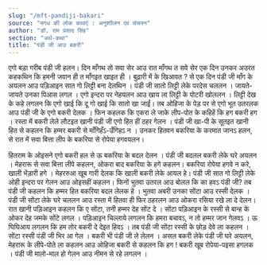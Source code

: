 ```yaml
---
slug: "/mft-pandiji-bakari"
source: "मगध की लोक कथाएं : अनुशाीलन एवं संचयन"
author: "डॉ. राम प्रसाद सिंह"
section: "अर्थ-कथा"
title: "पंडी जी आउ बकरी"
---
```

एगो बड़ा गरीब पंडी जी हलन। दिन माँगथ तो सवा सेर आउ रात माँगथ त सवे सेर  एक दिन उनकर अउरत कहकथिन कि हमनी जवान ही त माँगइत खाइत ही । बुढ़ारी में के खिआवत ? से एक दिन पंडी जी माँग के अयलन आउ पड़िआइन सात गो लिट्टी बना देलथिन । पंडी जी सातो लिट्टी लेके परदेस चललन । जायते-जायते उनका पिआस लगल । एगो इन्दरा पर नेहयलन आउ खाय ला लिट्टी के पोटरी खोललन । लिट्टी देख के कहे लगलन कि एगो खाई कि दू गो खाई कि सातो खा जाईं। तब ओहिजा के पेड़ पर से एगो भूत उतरलक आउ पंडी जी के एगो बकरी देलक । फिन कहलक कि एकरा ले जाके लीप-पोत के कहिहें कि हग बकरी हग । रस्ता में बकरी लेले लौटइत खानी पंडी जी एगो हित हीं ठहर गेलन । पंडी जी खा-पी के सूतइत खानी हित से कहलन कि हम्मर बकरी से माँगिहँऽ-उँगिहऽ न । उनकर हितवन बकरिया के करमात जानऽ हलन, से रात में सवा बित्ता लीप के बकरिया से रोपेया हगवयलन।
 
हितराम के ओइसने एगो बकरी हल से ऊ बकरिया के बदल देलन । पंडी जी बदलल बकरी लेके घरे अयलन । मेहरारू से सवा बित्ता लीपे कहलन, ओकरा बाद बकरिया के हगे कहलन। बकरिया रोपेया हगवे न करे, खाली भेंड़ारी हगे । मेहररुआ खूब गारी देलक कि खाली बकरी लेके आयल हे। पंडी जी सात गो लिट्टी लेके ओही इन्दरा पर गेलन आउ ओइसहीं कहलन। फिनों भुतवा उतरल आउ बोलल कि का हवऽ पंडी जी?   तब पंडी जी कहलन कि हम्मर हित बकरिया बदल लेलक हे । भुतवा अबरी उनका सोंटा आउ रस्सी देलक । पंडी जी सोंटा लेके घरे चललन आउ रस्ता में हितवा ही फिर ठहरलन आउ ओकरा रसिया रखे ला दे देलन। रात खानी पड़िआइन कहलन कि ए सोंटा, तनी हम्मर देह सोंट दे । सोंटा पड़िआइन के रस्सी से बान्ह के ओकर देह जमके सोंटे लगल । पड़िआइन चिल्लाये लगलन कि हमरा बचावऽ, न तो हम्मर जान गेलवऽ । ऊ घिघिआय लगलन कि हम तोर बकरी दे देइत हिवऽ । तब पंडी जी सोंटा रस्सी के छोड़ देवे ला कहलन । सोंटा रस्सी पंडी जी भिर आ गेल । बकरी भी पंडी जी ले लेलन । असल बकरी लेके पंडी जी घरे अयलन, मेहरारू के लीपे-पोते ला कहलन आउ ओहिजा बकरी से कहलन कि हग ! बकरी खूब रोपेया-पइसा हगलक । पंडी जी मालो-माल हो गेलन आउ नीमन से रहे लगलन ।